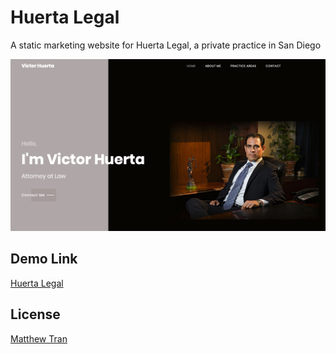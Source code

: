 # Huerta Legal

A static marketing website for Huerta Legal, a private practice in San Diego

![Splashwireframe](https://github.com/matthewhaotran/huertalegal/blob/master/images/huertalegalsplash.png?raw=true)

## Demo Link

[Huerta Legal](https://huertalegal.herokuapp.com)

## License
[Matthew Tran](https://matthewhaotran.github.io)